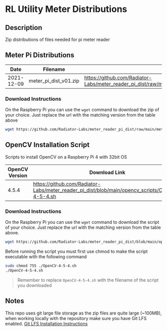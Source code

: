 # RL Utility Meter Distributions

## Description

Zip distributions of files needed for pi meter reader

## Meter Pi Distributions

| Date       | Filename              | Download Link                                                                                               |
| ---------- | --------------------- | ----------------------------------------------------------------------------------------------------------- |
| 2021-12-09 | meter_pi_dist_v01.zip | https://github.com/Radiator-Labs/meter_reader_pi_dist/raw/main/meter_pi_distributions/meter_pi_dist_v01.zip |

### Download Instructions

On the Raspberry Pi you can use the `wget` command to download the zip of your choice. Just replace the url with the matching version from the table above

```bash
wget https://github.com/Radiator-Labs/meter_reader_pi_dist/raw/main/meter_pi_distributions/meter_pi_dist_v01.zip
```

## OpenCV Installation Script

Scripts to install OpenCV on a Raspberry Pi 4 with 32bit OS

| OpenCV Version | Download Link                                                                                  |
| -------------- | ---------------------------------------------------------------------------------------------- |
| 4.5.4          | https://github.com/Radiator-Labs/meter_reader_pi_dist/blob/main/opencv_scripts/OpenCV-4-5-4.sh |

### Download Instructions

On the Raspberry Pi you can use the `wget` command to download the script of your choice. Just replace the url with the matching version from the table above.

```bash
wget https://github.com/Radiator-Labs/meter_reader_pi_dist/blob/main/opencv_scripts/OpenCV-4-5-4.sh
```

Before running the script you must first use chmod to make the script executable with the following command

```bash
sudo chmod 755 ./OpenCV-4-5-4.sh
./OpenCV-4-5-4.sh
```

> Remember to replace `OpenCV-4-5-4.sh` with the filename of the script you downloaded

## Notes

This repo uses git large file storage as the zip files are quite large (~100MB), when working locally with the repository make sure you have Git LFS enabled. [Git LFS Installation Instructions](https://git-lfs.github.com/)
